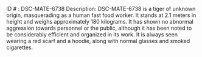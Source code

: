 ID # : DSC-MATE-6738
Description: DSC-MATE-6738 is a tiger of unknown origin, masquerading as a human fast food worker. It stands at 2.1 meters in height and weighs approximately 180 kilograms. It has shown no abnormal aggression towards personnel or the public, although it has been noted to be considerably efficient and organized in its work. It is always seen wearing a red scarf and a hoodie, along with normal glasses and smoked cigarettes. 